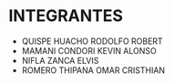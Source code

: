 ﻿# INTEGRANTES 
- QUISPE HUACHO RODOLFO ROBERT
- MAMANI CONDORI KEVIN ALONSO
- NIFLA ZANCA ELVIS
- ROMERO THIPANA OMAR CRISTHIAN
